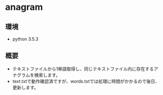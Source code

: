 # anagram

## 環境  
* python 3.5.3

## 概要
* テキストファイルから1単語取得し、同じテキストファイル内に存在するアナグラムを検索します。
* text.txtで動作確認済ですが、words.txtでは処理に時間がかかるので後日、更新します。
